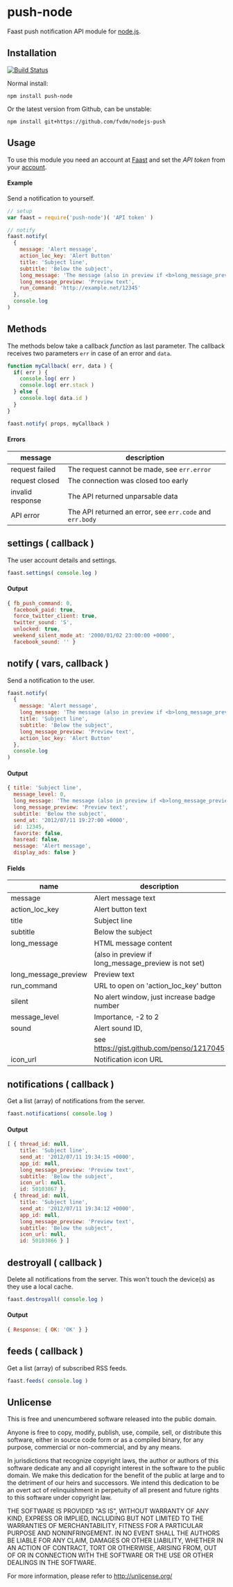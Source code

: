 push-node
=========

Faast push notification API module for [node.js](http://nodejs.org/).


Installation
------------

[![Build Status](https://travis-ci.org/fvdm/nodejs-push.svg?branch=master)](https://travis-ci.org/fvdm/nodejs-push)


Normal install:

`npm install push-node`

Or the latest version from Github, can be unstable:

`npm install git+https://github.com/fvdm/nodejs-push`


Usage
-----

To use this module you need an account at [Faast](http://faast.io/)
and set the *API token* from your [account](http://api.faast.io/account/api_token).


#### Example

Send a notification to yourself.

```js
// setup
var faast = require('push-node')( 'API token' )

// notify
faast.notify(
  {
    message: 'Alert message',
    action_loc_key: 'Alert Button'
    title: 'Subject line',
    subtitle: 'Below the subject',
    long_message: 'The message (also in preview if <b>long_message_preview</b> is not set)',
    long_message_preview: 'Preview text',
    run_command: 'http://example.net/12345'
  },
  console.log
)
```


Methods
-------

The methods below take a callback _function_ as last parameter.
The callback receives two parameters `err` in case of an error and `data`.

```js
function myCallback( err, data ) {
  if( err ) {
    console.log( err )
    console.log( err.stack )
  } else {
    console.log( data.id )
  }
}

faast.notify( props, myCallback )
```

#### Errors

message          | description
---------------- | -------------------------------------------
request failed   | The request cannot be made, see `err.error`
request closed   | The connection was closed too early
invalid response | The API returned unparsable data
API error        | The API returned an error, see `err.code` and `err.body`


settings ( callback )
--------

The user account details and settings.

```js
faast.settings( console.log )
```

#### Output

```js
{ fb_push_command: 0,
  facebook_paid: true,
  force_twitter_client: true,
  twitter_sound: 'S',
  unlocked: true,
  weekend_silent_mode_at: '2000/01/02 23:00:00 +0000',
  facebook_sound: '' }
```


notify ( vars, callback )
------

Send a notification to the user.

```js
faast.notify(
  {
    message: 'Alert message',
    long_message: 'The message (also in preview if <b>long_message_preview</b> is not set)',
    title: 'Subject line',
    subtitle: 'Below the subject',
    long_message_preview: 'Preview text',
    action_loc_key: 'Alert Button'
  },
  console.log
)
```

#### Output

```js
{ title: 'Subject line',
  message_level: 0,
  long_message: 'The message (also in preview if <b>long_message_preview</b> is not set)',
  long_message_preview: 'Preview text',
  subtitle: 'Below the subject',
  send_at: '2012/07/11 19:27:00 +0000',
  id: 12345,
  favorite: false,
  hasread: false,
  message: 'Alert message',
  display_ads: false }
```

#### Fields

name                 | description
-------------------- | ----------------------------------------------------
message              | Alert message text
action_loc_key       | Alert button text
title                | Subject line
subtitle             | Below the subject
long_message         | HTML message content
                     | (also in preview if long_message_preview is not set)
long_message_preview | Preview text
run_command          | URL to open on 'action_loc_key' button
silent               | No alert window, just increase badge number
message_level        | Importance, -2 to 2
sound                | Alert sound ID,
                     | see https://gist.github.com/penso/1217045
icon_url             | Notification icon URL


notifications ( callback )
-------------

Get a list (array) of notifications from the server.

```js
faast.notifications( console.log )
```

#### Output

```js
[ { thread_id: null,
    title: 'Subject line',
    send_at: '2012/07/11 19:34:15 +0000',
    app_id: null,
    long_message_preview: 'Preview text',
    subtitle: 'Below the subject',
    icon_url: null,
    id: 50103867 },
  { thread_id: null,
    title: 'Subject line',
    send_at: '2012/07/11 19:34:12 +0000',
    app_id: null,
    long_message_preview: 'Preview text',
    subtitle: 'Below the subject',
    icon_url: null,
    id: 50103866 } ]
```


destroyall ( callback )
----------

Delete all notifications from the server.
This won't touch the device(s) as they use a local cache.

```js
faast.destroyall( console.log )
```

#### Output

```js
{ Response: { OK: 'OK' } }
```


feeds ( callback )
-----

Get a list (array) of subscribed RSS feeds.

```js
faast.feeds( console.log )
```


Unlicense
---------

This is free and unencumbered software released into the public domain.

Anyone is free to copy, modify, publish, use, compile, sell, or
distribute this software, either in source code form or as a compiled
binary, for any purpose, commercial or non-commercial, and by any
means.

In jurisdictions that recognize copyright laws, the author or authors
of this software dedicate any and all copyright interest in the
software to the public domain. We make this dedication for the benefit
of the public at large and to the detriment of our heirs and
successors. We intend this dedication to be an overt act of
relinquishment in perpetuity of all present and future rights to this
software under copyright law.

THE SOFTWARE IS PROVIDED "AS IS", WITHOUT WARRANTY OF ANY KIND,
EXPRESS OR IMPLIED, INCLUDING BUT NOT LIMITED TO THE WARRANTIES OF
MERCHANTABILITY, FITNESS FOR A PARTICULAR PURPOSE AND NONINFRINGEMENT.
IN NO EVENT SHALL THE AUTHORS BE LIABLE FOR ANY CLAIM, DAMAGES OR
OTHER LIABILITY, WHETHER IN AN ACTION OF CONTRACT, TORT OR OTHERWISE,
ARISING FROM, OUT OF OR IN CONNECTION WITH THE SOFTWARE OR THE USE OR
OTHER DEALINGS IN THE SOFTWARE.

For more information, please refer to <http://unlicense.org/>
